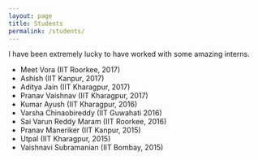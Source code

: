 ```yaml
---
layout: page
title: Students
permalink: /students/
---
```

I have been extremely lucky to have worked with some amazing interns.

* Meet Vora (IIT Roorkee, 2017)
* Ashish (IIT Kanpur, 2017)
* Aditya Jain (IIT Kharagpur, 2017)
* Pranav Vaishnav (IIT Kharagpur, 2017)
* Kumar Ayush (IIT Kharagpur, 2016)
* Varsha Chinaobireddy (IIT Guwahati 2016)
* Sai Varun Reddy Maram (IIT Roorkee, 2016)
* Pranav Maneriker (IIT Kanpur, 2015)
* Utpal (IIT Kharagpur, 2015)
* Vaishnavi Subramanian (IIT Bombay, 2015)
